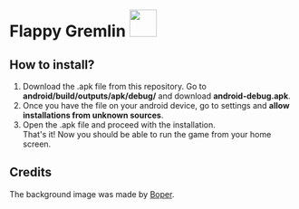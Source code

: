 # Flappy Gremlin <img src="https://github.com/jakub-swiniarski/flappy-gremlin/assets/77209709/e9a29669-465d-4d68-9ebb-3133865a404e" width=48 height=48>
## How to install?
1. Download the .apk file from this repository. Go to **android/build/outputs/apk/debug/** and download **android-debug.apk**.
2. Once you have the file on your android device, go to settings and **allow installations from unknown sources**.
3. Open the .apk file and proceed with the installation. <br/>
That's it! Now you should be able to run the game from your home screen.

## Credits
The background image was made by [Boper](https://github.com/Boper0).
